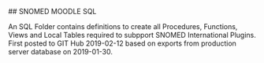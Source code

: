 ## SNOMED MOODLE SQL

An SQL Folder contains definitions to create all Procedures, Functions, Views and Local Tables required to subpport SNOMED International Plugins.
First posted to GIT Hub 2019-02-12 based on exports from production server database on 2019-01-30.

